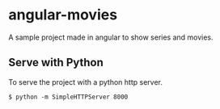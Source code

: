 # angular-movies

A sample project made in angular to show series and movies.


## Serve with Python

To serve the project with a python http server.

```
$ python -m SimpleHTTPServer 8000
```